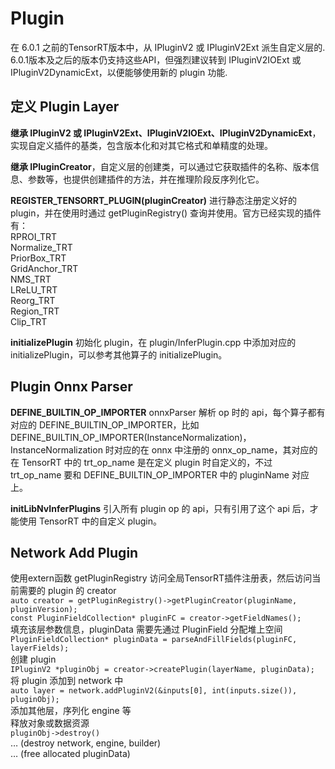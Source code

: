 # Plugin

在 6.0.1 之前的TensorRT版本中，从 IPluginV2 或 IPluginV2Ext 派生自定义层的. 6.0.1版本及之后的版本仍支持这些API，但强烈建议转到 IPluginV2IOExt 或 IPluginV2DynamicExt，以便能够使用新的 plugin 功能.

## 定义 Plugin Layer

**继承 IPluginV2 或 IPluginV2Ext、IPluginV2IOExt、IPluginV2DynamicExt**，实现自定义插件的基类，包含版本化和对其它格式和单精度的处理。  

**继承 IPluginCreator**，自定义层的创建类，可以通过它获取插件的名称、版本信息、参数等，也提供创建插件的方法，并在推理阶段反序列化它。  

**REGISTER_TENSORRT_PLUGIN(pluginCreator)** 进行静态注册定义好的 plugin，并在使用时通过 getPluginRegistry() 查询并使用。官方已经实现的插件有：  
RPROI_TRT  
Normalize_TRT  
PriorBox_TRT  
GridAnchor_TRT  
NMS_TRT  
LReLU_TRT  
Reorg_TRT  
Region_TRT  
Clip_TRT  

**initializePlugin** 初始化 plugin，在 plugin/InferPlugin.cpp 中添加对应的 initializePlugin，可以参考其他算子的 initializePlugin。

## Plugin Onnx Parser

**DEFINE_BUILTIN_OP_IMPORTER** onnxParser 解析 op 时的 api，每个算子都有对应的 DEFINE_BUILTIN_OP_IMPORTER，比如 DEFINE_BUILTIN_OP_IMPORTER(InstanceNormalization)，InstanceNormalization 时对应的在 onnx 中注册的 onnx_op_name，其对应的在 TensorRT 中的 trt_op_name 是在定义 plugin 时自定义的，不过 trt_op_name  要和 DEFINE_BUILTIN_OP_IMPORTER 中的 pluginName 对应上。

**initLibNvInferPlugins** 引入所有 plugin op 的 api，只有引用了这个 api 后，才能使用 TensorRT 中的自定义 plugin。

## Network Add Plugin
使用extern函数 getPluginRegistry 访问全局TensorRT插件注册表，然后访问当前需要的 plugin 的 creator  
`auto creator = getPluginRegistry()->getPluginCreator(pluginName, pluginVersion);`  
`const PluginFieldCollection* pluginFC = creator->getFieldNames();`  
填充该层参数信息，pluginData 需要先通过 PluginField 分配堆上空间 
`PluginFieldCollection* pluginData = parseAndFillFields(pluginFC, layerFields);`  
创建 plugin  
`IPluginV2 *pluginObj = creator->createPlugin(layerName, pluginData);`  
将 plugin 添加到 network 中  
`auto layer = network.addPluginV2(&inputs[0], int(inputs.size()), pluginObj);`  
添加其他层，序列化 engine 等  
释放对象或数据资源  
`pluginObj->destroy()`  
… (destroy network, engine, builder)  
… (free allocated pluginData)  
